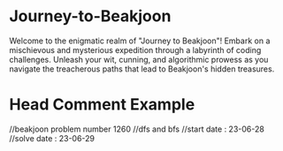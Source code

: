 # Journey-to-Beakjoon
Welcome to the enigmatic realm of "Journey to Beakjoon"! Embark on a mischievous and mysterious expedition through a labyrinth of coding challenges. Unleash your wit, cunning, and algorithmic prowess as you navigate the treacherous paths that lead to Beakjoon's hidden treasures.

# Head Comment Example
//beakjoon problem number 1260
//dfs and bfs
//start date : 23-06-28
//solve date : 23-06-29




